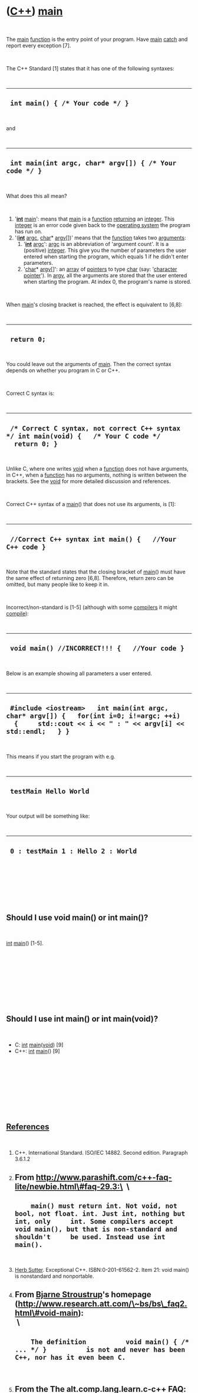 



 

 

 

 

 

([C++](Cpp.htm)) [main](CppMain.htm)
====================================

 

The [main](CppMain.htm) [function](CppFunction.htm) is the entry point
of your program. Have [main](CppMain.htm) [catch](CppCatch.htm) and
report every exception \[7\].

 

The C++ Standard \[1\] states that it has one of the following syntaxes:

 

  -----------------------------------
  ` int main() { /* Your code */ }`
  -----------------------------------

 

and

 

  ---------------------------------------------------------
  ` int main(int argc, char* argv[]) { /* Your code */ }`
  ---------------------------------------------------------

 

What does this all mean?

 

1.  '**[int](CppInt.htm)** [main](CppMain.htm)': means that
    [main](CppMain.htm) is a [function](CppFunction.htm)
    [returning](CppReturn.htm) an [integer](CppInt.htm). This
    [integer](CppInt.htm) is an error code given back to the [operating
    system](CppOs.htm) the program has run on.
2.  '(**[int](CppInt.htm)** [argc](CppArgc.htm), [char](CppChar.htm)\*
    [argv](CppArgv.htm)\[\])' means that the [function](CppFunction.htm)
    takes two [arguments](CppArgument.htm):
    1.  '**[int](CppInt.htm)** [argc](CppArgc.htm)': [argc](CppArgc.htm)
        is an abbreviation of 'argument count'. It is a (positive)
        [integer](CppInt.htm). This give you the number of parameters
        the user entered when starting the program, which equals 1 if he
        didn't enter parameters.
    2.  '[char](CppChar.htm)\* [argv](CppArgv.htm)\[\]': an
        [array](CppArray.htm) of [pointers](CppPointer.htm) to type
        [char](CppChar.htm) (say: '[character](CppChar.htm)
        [pointer](CppPointer.htm)'). In [argv](CppArgv.htm), all the
        arguments are stored that the user entered when starting
        the program. At index 0, the program's name is stored.

 

When [main](CppMain.htm)'s closing bracket is reached, the effect is
equivalent to \[6,8\]:

 

  --------------
  ` return 0;`
  --------------

 

You could leave out the arguments of [main](CppMain.htm). Then the
correct syntax depends on whether you program in C or C++.

 

Correct C syntax is:

 

  ------------------------------------------------------------------------------------------------------
  ` /* Correct C syntax, not correct C++ syntax */ int main(void) {   /* Your C code */   return 0; }`
  ------------------------------------------------------------------------------------------------------

 

Unlike C, where one writes [void](CppVoid.htm) when a
[function](CppFunction.htm) does not have arguments, in C++, when a
[function](CppFunction.htm) has no arguments, nothing is written between
the brackets. See the [void](CppVoid.htm) for more detailed discussion
and references.

 

Correct C++ syntax of a [main](CppMain.htm)() that does not use its
arguments, is \[1\]:

 

  ----------------------------------------------------------
  ` //Correct C++ syntax int main() {   //Your C++ code }`
  ----------------------------------------------------------

 

Note that the standard states that the closing bracket of
[main](CppMain.htm)() must have the same effect of returning zero
\[6,8\]. Therefore, return zero can be omitted, but many people like to
keep it in.

 

Incorrect/non-standard is \[1-5\] (although with some
[compilers](CppCompiler.htm) it might [compile](CppCompile.htm)):

 

  -------------------------------------------------
  ` void main() //INCORRECT!!! {   //Your code }`
  -------------------------------------------------

 

Below is an example showing all parameters a user entered.

 

  ---------------------------------------------------------------------------------------------------------------------------------------------------------
  ` #include <iostream>   int main(int argc, char* argv[]) {   for(int i=0; i!=argc; ++i)   {     std::cout << i << " : " << argv[i] << std::endl;   } }`
  ---------------------------------------------------------------------------------------------------------------------------------------------------------

 

This means if you start the program with e.g.

 

  -------------------------
  ` testMain Hello World`
  -------------------------

 

Your output will be something like:

 

  -------------------------------------
  ` 0 : testMain 1 : Hello 2 : World`
  -------------------------------------

 

 

 

 

Should I use void main() or int main()?
---------------------------------------

 

[int](CppInt.htm) [main](CppMain.htm)() \[1-5\].

 

 

 

 

 

Should I use int main() or int main(void)?
------------------------------------------

 

-   C: [int](CppInt.htm) [main](CppMain.htm)([void](CppVoid.htm)) \[9\]
-   C++: [int](CppInt.htm) [main](CppMain.htm)() \[9\]

 

 

 

 

 

[References](CppReferences.htm)
-------------------------------

 

1.  C++. International Standard. ISO/IEC 14882. Second edition.
    Paragraph 3.6.1.2
2.  From http://www.parashift.com/c++-faq-lite/newbie.html\#faq-29.3:\
     \
      ---------------------------------------------------------------------------------------------------------------------------------------------------------------------------------------------------------------------------------
      `     main() must return int. Not void, not bool, not float. int. Just int, nothing but int, only     int. Some compilers accept void main(), but that is non-standard and shouldn't     be used. Instead use int main().     `
      ---------------------------------------------------------------------------------------------------------------------------------------------------------------------------------------------------------------------------------

     
3.  [Herb Sutter](CppHerbSutter.htm). Exceptional C++.
    ISBN:0-201-61562-2. Item 21: void main() is nonstandard
    and nonportable.
4.  From [Bjarne Stroustrup](CppBjarneStroustrup.htm)'s homepage
    (http://www.research.att.com/\~bs/bs\_faq2.html\#void-main):\
     \
      -------------------------------------------------------------------------------------------------------------------------------
      `     The definition          void main() { /* ... */ }          is not and never has been C++, nor has it even been C.     `
      -------------------------------------------------------------------------------------------------------------------------------

     
5.  From the The alt.comp.lang.learn.c-c++ FAQ:
    http://ma.rtij.nl/acllc-c++.FAQ.html\#q3.4: 3.4: Why does everyone
    make so much fuss about "void main()"?\
     \
      ------------------------------------------------------------------------------------------------------------------------------------------------------------------------------------------------------------------------------------------------------------------------------------------------------------
      `     Because the return type of the main() function must be int in both C and C++. Anything else is undefined. Bottom line - don't try to start a thread about this in alt.comp.lang.learn.c-c++ as it has already been discussed many, many times and generates more flamage than any other topic.     `
      ------------------------------------------------------------------------------------------------------------------------------------------------------------------------------------------------------------------------------------------------------------------------------------------------------------

     
6.  C++. International Standard. ISO/IEC 14882. Second edition.
    Paragraph 3.6.1.5
7.  [Bjarne Stroustrup](CppBjarneStroustrup.htm). The C++ Programming
    Language (4th edition). 2013. ISBN: 978-0-321-56384-2. Chapter 13.7.
    Advice. page 387: '\[27\] 'Have main() catch and report every
    exception'
8.  Working Draft, Standard for Programming Language C++.
    International Standard. ISO/IEC document number N3936. 2014-08-22.
    Paragraph 3.6.1.5
9.  Working Draft, Standard for Programming Language C++.
    2014-08-22. N3936. Paragraph C.1.7. First change. 'In C++, a
    function declared with an empty parameter list takes no arguments.
    In C, an empty parameter list means that the number and type of the
    function arguments are unknown.'

 

 

 

 

 





 

[![Valid XHTML 1.0 Strict](valid-xhtml10.png){width="88"
height="31"}](http://validator.w3.org/check?uri=referer)
